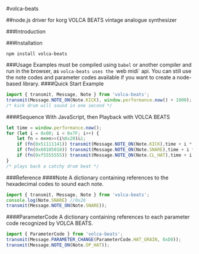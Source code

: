 #volca-beats

##node.js driver for korg VOLCA BEATS vintage analogue synthesizer

###Introduction


###Installation

```
npm install volca-beats
```

###Usage
Examples must be compiled using `babel` or another compiler and run in the browser, as `volca-beats uses the `web midi` api. You can still use the note codes and parameter codes available if you want to create a node-based library.
####Quick Start Example
```javascript
import { transmit, Message, Note } from 'volca-beats';
transmit(Message.NOTE_ON(Note.KICK), window.performance.now() + 1000);
/* kick drum will sound in one second */
```

####Sequence With JavaScript, then Playback with VOLCA BEATS

```javascript
let time = window.performance.now();
for (let i = 0x00; i < 0x7F; i++) {
    let fn = n=>n>>(i%0x20)&1;
    if (fn(0x51111141)) transmit(Message.NOTE_ON(Note.KICK),time + i * 0x40);
    if (fn(0x60105010)) transmit(Message.NOTE_ON(Note.SNARE),time + i * 0x40);
    if (fn(0xf5555555)) transmit(Message.NOTE_ON(Note.CL_HAT),time + i * 0x40);
}
/* plays back a catchy drum beat */
```

###Reference
####Note
A dictionary containing references to the hexadecimal codes to sound each note.

```javascript
import { transmit, Message, Note } from 'volca-beats';
console.log(Note.SNARE) //0x26
transmit(Message.NOTE_ON(Note.SNARE));
```

####ParameterCode
A dictionary containing references to each parameter code recognized by VOLCA BEATS.

```javascript
import { ParameterCode } from 'volca-beats';
transmit(Message.PARAMETER_CHANGE(ParameterCode.HAT_GRAIN, 0xD0));
transmit(Message.NOTE_ON(Note.OP_HAT));
```